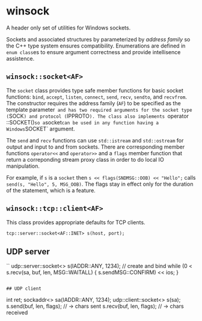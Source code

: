 # winsock

A header only set of utilities for Windows sockets.

Sockets and associated structures by parameterized by _address family_
so the C++ type system ensures compatibility. Enumerations are
defined in `enum class`es to ensure argument correctness and provide
intellisence assistence.

## `winsock::socket<AF>`

The `socket` class provides type safe member functions for basic socket functions:
`bind`, `accept`, `listen`, `connect`, `send`, `recv`, `sendto`, and `recvfrom`.
The constructor requires the address family (`AF`) to be specified as the
template parameter`
and has two required arguments for the socket type (`SOCK`) and protocol (`IPPROTO`).
The class also implements `operator ::SOCKET()` so a `socket` can be used in any
function having a Windows `SOCKET` argument.

The `send` and `recv` functions can use `std::istream` and `std::ostream` for output
and input to and from sockets. There are corresponding member functions
`operator<<` and `operator>>` and a `flags` member function that return a correponding
stream proxy class in order to do local IO manipulation.

For example, if `s` is a `socket` then `s << flags(SNDMSG::OOB) << "Hello";` calls
`send(s, "Hello", 5, MSG_OOB)`. The flags stay in effect only for the duration of
the statement, which is a feature.

## `winsock::tcp::client<AF>`

This class provides appropriate defaults for TCP clients. 

```
tcp::server::socket<AF::INET> s(host, port);
```

## UDP server
``
udp::server::socket<> s(IADDR::ANY, 1234); // create and bind
while (0 < s.recv(sa, buf, len, MSG::WAITALL) {
	s.sendMSG::CONFIRM) << ios;
}
```

## UDP client
```
int ret;
sockaddr<> sa(IADDR::ANY, 1234);
udp::client::socket<> s(sa);
s.send(buf, len, flags); // -> chars sent
s.recv(buf, len, flags); // -> chars received
```